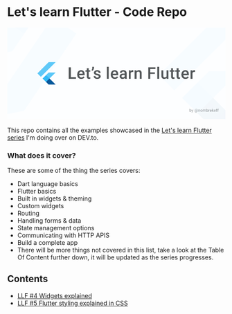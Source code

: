 # Let's learn Flutter - Code Repo

![Let's learn Flutter - Code Repo header image](./media/gh-cover.png)

This repo contains all the examples showcased in the [Let's learn Flutter series](https://dev.to/nombrekeff/series/14292) I'm doing over on DEV.to.

### What does it cover?
These are some of the thing the series covers:
* Dart language basics
* Flutter basics
* Built in widgets & theming
* Custom widgets
* Routing
* Handling forms & data
* State management options
* Communicating with HTTP APIS
* Build a complete app
* There will be more things not covered in this list, take a look at the Table Of Content further down, it will be updated as the series progresses.

## Contents
* [LLF #4 Widgets explained](./apps/llf_4_what_are_widgets)
* [LLF #5 Flutter styling explained in CSS](./apps/llf_5_flutter_style_in_css)

